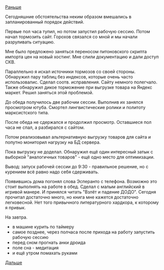 [Раньше](2018.12.25.md)

Сегодняшние обстоятельства неким образом вмешались в запланированный порядок действий.

Первые пол часа тупил, но потом запустил рабочую сессию. Потом начал тормозить сайт. Горохов связался со мной и мы начали разруливать ситуацию.

Мне было предложено заняться переносом питоновского скрипта импорта цен на новый хостинг. Мне слили документацию и дали доступ СКВ.

Параллельно я искал источники тормозов со своей стороны. Обнаружил пару таблиц без индексов, которые очень часто использовалис. Сделал соотв. исправления. Сайту немного полегчало.
Также обнаружил дикое торможение при выгрузке товара на Яндекс маркет. Решил заняться этой проблемой.

До обеда получилось две рабочии сессии. Выполнив их занялся просмотром ютуба. Смортел лингвистические ролики и политоту марксистского типа.

После обеда не сдержался и продолжил просмотр. Оставшиеся пол часа не спал, а разбирался с сайтом.

Потом реализовывал альтернативную выгрузку товаров для сайта и попутно мониторил нагрузку на БД сервера.

Пока выгрузку не доделал. Обнаружил ещё один интересный затык с выборкой "аналогичных товаров" - ещё одно место для оптимизации.

Вывод: запуск рабочей сессии до 9:30 - правильное решение, но с курением всё равно надо себя сдерживать.

Появившись дома погонял слова Эсперанто с телефона. Возможно это стоит выполнять на работе в обед. Сделал с малым английский в игривой манере. И принялся читать "Взлёт и падение ДОДО". Сегодня прочитал достаточно много, но книга мне кажется достаточно легковесной. Нет того привычного литературного хардкора, к которому я привык.

На завтра.
  - в машине курить по таймеру
  - самое позднее, через полчаса после прихода на работу запустить рабочую сессию
  - перед сном прогнать анки дроида
  - поле сна - медитация
  - и ещё утром помахать руками

[Дальше](2018.12.27.md)